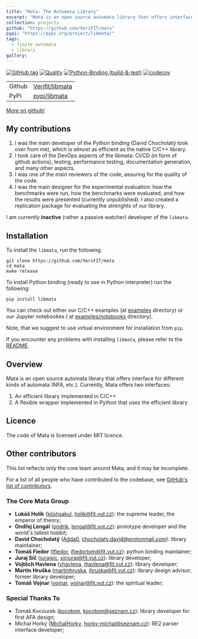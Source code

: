 ```yaml
---
title: "Mata: The Automata Library"
excerpt: "Mata is an open source automata library that offers interface for different kinds of automata (NFA)."
collection: projects
github: "https://github.com/VeriFIT/mata"
pypi: "https://pypi.org/project/libmata/"
tags:
  - finite automata
  - library
gallery:
---
```


[![GitHub tag](https://img.shields.io/github/tag/VeriFIT/mata.svg)](https://github.com/VeriFIT/mata)
[![Quality](https://github.com/VeriFIT/mata/actions/workflows/code-quality.yml/badge.svg)](https://github.com/VeriFIT/mata/actions/workflows/code-quality.yml)
[![Python-Binding (build-&-test)](https://github.com/VeriFIT/mata/actions/workflows/python-binding.yml/badge.svg?branch=devel)](https://github.com/VeriFIT/mata/actions/workflows/python-binding.yml)
[![codecov](https://codecov.io/gh/VeriFIT/mata/branch/devel/graph/badge.svg?token=9VAVD19N4D)](https://codecov.io/gh/VeriFIT/mata)


|                  |                                                    |
|------------------|----------------------------------------------------|
| Github           | [Verifit/libmata](https://github.com/VeriFIT/mata) |
| PyPi             | [pypi/libmata](https://pypi.org/project/libmata/)  |

[<i class="fab fa-fw fa-github zoom" aria-hidden="true"></i> More on github!](https://github.com/VeriFIT/mata)

## My contributions

1. I was the main developer of the Python binding (David Chocholatý took over from me), which is *almost* as efficient
   as the native C/C++ library.
2. I took care of the DevOps aspects of the libmata: CI/CD (in form of github actions), testing, performance testing,
   documentation generation, and many other aspects.
3. I was one of the main reviewers of the code, assuring for the quality of the code.
4. I was the main designer for the experimental evaluation: how the benchmarks were run, how the benchmarks were
   evaluated, and how the results were presented (currently unpublished). I also created a replication package for
   evaluating the strenghts of our library.

I am currently **inactive** (rather a passive watcher) developer of the `libmata`.

## Installation

To install the `libmata`, run the following:

```shell
git clone https://github.com/VeriFIT/mata
cd mata
make release
```

To install Python binding (ready to use in Python interpreter) run the following:

```shell
pip install libmata
```

You can check out either our C/C++ examples (at [examples](https://github.com/VeriFIT/mata/tree/devel/examples)
directory) or our Jupyter notebookes (
at [examples/notebooks](https://github.com/VeriFIT/mata/tree/devel/examples/notebooks) directory).

Note, that we suggest to use virtual environment for installation from `pip`.

If you encounter any problems with installing `libmata`, please refer to
the [README](https://github.com/VeriFIT/mata/blob/devel/README.md).

## Overview

Mata is an open source automata library that offers interface for different kinds of automata (NFA, etc.). Currently,
Mata offers two interfaces:

  1. An efficient library implemented in C/C++
  2. A flexible wrapper implemented in Python that uses the efficient library

## Licence

The code of Mata is licensed under MIT licence.

## Other contributors

This list reflects only the core team around Mata, and it may be incomplete.

For a list of all people who have contributed to the codebase, see
[GitHub's list of contributors](https://github.com/VeriFIT/mata/graphs/contributors).

### The Core Mata Group

- **Lukáš Holík** ([kilohsakul](https://github.com/kilohsakul), [holik@fit.vut.cz](mailto:holik@fit.vut.cz)): the supreme leader, the emperor of theory;
- **Ondřej Lengál** ([ondrik](https://github.com/ondrik), [lengal@fit.vut.cz](mailto:lengal@fit.vut.cz)): prototype developer and the world's tallest hobbit;
- **David Chocholatý** ([Adda0](https://github.com/Adda0), [chocholaty.david@protonmail.com](mailto:chocholaty.david@protonmail.com)): library maintainer;
- **Tomáš Fiedor** ([tfiedor](https://github.com/tfiedor), [ifiedortom@fit.vut.cz](mailto:ifiedortom@fit.vut.cz)): python binding maintainer;
- **Juraj Síč** ([jurajsic](https://github.com/jurajsic), [sicjuraj@fit.vut.cz](mailto:sicjuraj@fit.vut.cz)): library developer;
- **Vojtěch Havlena** ([vhavlena](https://github.com/vhavlena/), [ihavlena@fit.vut.cz](mailto:ihavlena@fit.vut.cz)): library developer;
- **Martin Hruška** ([martinhruska](https://github.com/martinhruska), [ihruska@fit.vut.cz](mailto:ihruska@fit.vut.cz)): library design advisor, former library developer;
- **Tomáš Vojnar** ([vojnar](https://github.com/vojnar), [vojnar@fit.vut.cz](mailto:vojnar@fit.vut.cz)): the spiritual leader;

### Special Thanks To

- Tomáš Kocourek ([kocotom](https://github.com/kocotom/), [kocotom@seznam.cz](mailto:kocotom@seznam.cz)): library developer for first AFA design;
- Michal Horký ([MichalHorky](https://github.com/MichalHorky), [horky-michal@seznam.cz](mailto:horky-michal@seznam.cz)): RE2 parser interface developer;